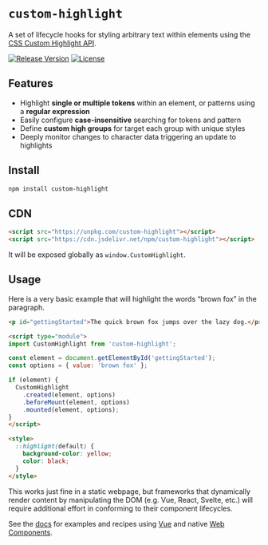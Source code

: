 # `custom-highlight`

A set of lifecycle hooks for styling arbitrary text within elements using the [CSS Custom Highlight API](https://developer.mozilla.org/en-US/docs/Web/API/CSS_Custom_Highlight_API).

[![Release Version](https://img.shields.io/npm/v/custom-highlight.svg)](https://www.npmjs.com/package/custom-highlight)
[![License](https://img.shields.io/badge/License-MIT-blue.svg)](https://opensource.org/licenses/MIT)

## Features

* Highlight **single or multiple tokens** within an element, or patterns using a **regular expression**
* Easily configure **case-insensitive** searching for tokens and pattern
* Define **custom high groups** for target each group with unique styles
* Deeply monitor changes to character data triggering an update to highlights

## Install

```sh
npm install custom-highlight
```

## CDN

```html
<script src="https://unpkg.com/custom-highlight"></script>
<script src="https://cdn.jsdelivr.net/npm/custom-highlight"></script>
```

It will be exposed globally as `window.CustomHighlight`.


## Usage

Here is a very basic example that will highlight the words “brown fox” in the paragraph.

```html
<p id="gettingStarted">The quick brown fox jumps over the lazy dog.</p>

<script type="module">
import CustomHighlight from 'custom-highlight';

const element = document.getElementById('gettingStarted');
const options = { value: 'brown fox' };

if (element) {
  CustomHighlight
    .created(element, options)
    .beforeMount(element, options)
    .mounted(element, options);
}
</script>

<style>
  ::highlight(default) {
    background-color: yellow;
    color: black;
  }
</style>
```

This works just fine in a static webpage, but frameworks that dynamically render content by manipulating the DOM (e.g. Vue, React, Svelte, etc.) will require additional effort in conforming to their component lifecycles.

See the [docs](https://custom-highlight.pages.dev/) for examples and recipes using [Vue](https://custom-highlight.pages.dev/recipes/vue.html) and native [Web Components](https://custom-highlight.pages.dev/recipes/web-component.html).

